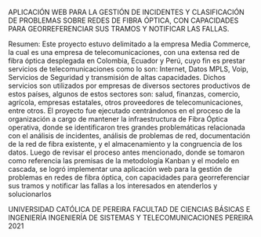 APLICACIÓN WEB PARA LA GESTIÓN DE INCIDENTES Y CLASIFICACIÓN DE PROBLEMAS SOBRE REDES DE FIBRA ÓPTICA, CON CAPACIDADES PARA GEORREFERENCIAR SUS TRAMOS Y NOTIFICAR LAS FALLAS.

Resumen:
Este proyecto estuvo delimitado a la empresa Media Commerce, la cual es una empresa de telecomunicaciones, con una extensa red de fibra óptica desplegada en Colombia, Ecuador y Perú, cuyo fin es prestar servicios de telecomunicaciones como lo son: Internet, Datos MPLS, Voip, Servicios de Seguridad y transmisión de altas capacidades.
Dichos servicios son utilizados por empresas de diversos sectores productivos de estos países, algunos de estos sectores son: salud, finanzas, comercio, agrícola, empresas estatales, otros proveedores de telecomunicaciones, entre otros.
El proyecto fue ejecutado centrándonos en el proceso de la organización a cargo de mantener la infraestructura de Fibra Óptica operativa, donde se identificaron tres grandes problemáticas relacionada con el análisis de incidentes, análisis de problemas de red, documentación de la red de fibra existente, y el almacenamiento y la congruencia de los datos.
Luego de revisar el proceso antes mencionado, donde se tomaron como referencia las premisas de la metodología Kanban y el modelo en cascada, se logró implementar una aplicación web para la gestión de problemas en redes de fibra óptica, con capacidades para georreferenciar sus tramos y notificar las fallas a los interesados en atenderlos y solucionarlos


UNIVERSIDAD CATÓLICA DE PEREIRA
FACULTAD DE CIENCIAS BÁSICAS E INGENIERÍA
INGENIERÍA DE SISTEMAS Y TELECOMUNICACIONES
PEREIRA
2021